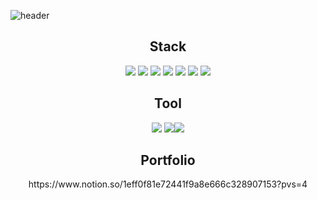 ![header](https://capsule-render.vercel.app/api?type=slice&color=auto&height=200&section=header&text=ChanJin&desc=%20&fontSize=60&rotate=14&fontAlignY=25&fontAlign=75&descAlignY=43&descAlign=80&&animation=twinkling)
<div align=center>

<h2 align = "center">Stack</h2>
<p align="center">
         <img src="https://img.shields.io/badge/Spring-6DB33F?style=flat&logo=Spring&logoColor=white">
         <img src="https://img.shields.io/badge/Spring Boot-6DB33F?style=flat&logo=Django&logoColor=white"/>
         <img src="https://img.shields.io/badge/Python-3776AB?style=flat&logo=Django&logoColor=white"/>
         <img src="https://img.shields.io/badge/Django-092E20?style=flat&logo=Django&logoColor=white"/>
         <img src="https://img.shields.io/badge/Gradle-02303A?style=flat-square&logo=Gradle&logoColor=white"/>
         <img src="https://img.shields.io/badge/MySQL-4479A1?style=flat&logo=MySQL&logoColor=white"/>
         <img src="https://img.shields.io/badge/Thymeleaf-005F0F?style=flat&logo=Thymeleaf&logoColor=white"/>
</p>
<h2 align = "center">Tool</h2>
<p align="center">
         <img src="https://img.shields.io/badge/Eclipse IDE-2C2255?style=flat&logo=Eclipse IDE&logoColor=white"/>
         <img src="https://img.shields.io/badge/IntelliJ IDEA-000000?style=flat&logo=IntelliJ IDEA&logoColor=white"/><img src="https://img.shields.io/badge/PyCharm-      000000?style=flat&logo=PyCharm&logoColor=white"/>

<h2 align = "center">Portfolio</h2>
<p>
https://www.notion.so/1eff0f81e72441f9a8e666c328907153?pvs=4
</p>         
<!-- ![Chanjin's GitHub stats](https://github-readme-stats.vercel.app/api?username=ckswls147&show_icons=true&theme=radical) -->
<!-- </p>

[![Solved.ac Profile](http://mazassumnida.wtf/api/generate_badge?boj=ckswls147)](https://solved.ac/ckswls147)
 -->
</div>

